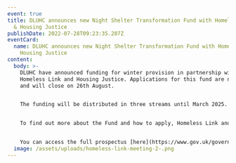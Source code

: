 ```yaml
---
event: true
title: DLUHC announces new Night Shelter Transformation Fund with Homeless Link
  & Housing Justice
publishDate: 2022-07-28T09:23:35.207Z
eventCard:
  name: DLUHC announces new Night Shelter Transformation Fund with Homeless Link &
    Housing Justice
content:
  body: >-
    DLUHC have announced funding for winter provision in partnership with
    Homeless Link and Housing Justice. Applications for this fund are now open
    and will close on 26th August.


    The funding will be distributed in three streams until March 2025. These streams include: Revenue funding to support organisations with running costs of transformative services, Capital costs to support self-contained accommodation, and a new Capital Incubator fund to enable organisations to develop their capital plans 


    To find out more about the Fund and how to apply, Homeless Link and Housing Justice are running a series of webinars which you can access [here](https://homeless.org.uk/news/dluhc-announces-new-night-shelter-transformation-fund-working-with-homeless-link-and-housing-justice/)


    You can access the full prospectus [here](https://www.gov.uk/government/publications/night-shelter-transformation-fund-prospectus-and-application-form/night-shelter-transformation-fund-2022-25-funding-prospectus)
  image: /assets/uploads/homeless-link-meeting-2-.png
---
```

